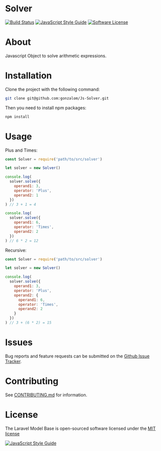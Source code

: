 Solver
======

[![Build Status][ico-travis]][link-travis]
[![JavaScript Style Guide](https://img.shields.io/badge/code_style-standard-brightgreen.svg)](https://standardjs.com)
[![Software License][ico-license]](LICENSE.md)

# About

Javascript Object to solve arithmetic expressions.


# Installation

Clone the project with the following command:

```bash
git clone git@github.com:gonzalom/Js-Solver.git
```

Then you need to install npm packages:
```bash
npm install
```

# Usage

Plus and Times:

```javascript
const Solver = require('path/to/src/solver')

let solver = new Solver()

console.log(
  solver.solve({
    operand1: 3,
    operator: 'Plus',
    operand2: 1
  })
) // 3 + 1 = 4

console.log(
  solver.solve({
    operand1: 6,
    operator: 'Times',
    operand2: 2
  })
) // 6 * 2 = 12
```

Recursive:

```javascript
const Solver = require('path/to/src/solver')

let solver = new Solver()

console.log(
  solver.solve({
    operand1: 3,
    operator: 'Plus',
    operand2: {
      operand1: 6,
      operator: 'Times',
      operand2: 2
    }
  })
) // 3 + (6 * 2) = 15
```

# Issues

Bug reports and feature requests can be submitted on the [Github Issue Tracker](https://github.com/gonzalom/Js-Solver/issues).

# Contributing

See [CONTRIBUTING.md](CONTRIBUTING.md) for information.

# License

The Laravel Model Base is open-sourced software licensed under the [MIT license](http://opensource.org/licenses/MIT)

[![JavaScript Style Guide](https://cdn.rawgit.com/feross/standard/master/badge.svg)](https://github.com/feross/standard)

[ico-license]: https://img.shields.io/badge/license-MIT-brightgreen.svg?style=flat-square
[ico-travis]: https://travis-ci.org/gonzalom/Js-Solver.svg?branch=master

[link-travis]: https://travis-ci.org/gonzalom/Js-Solver
[link-author]: https://github.com/gonzalom
